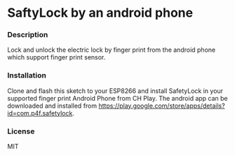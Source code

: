 # SaftyLock by an android phone

### Description
Lock and unlock the electric lock by finger print from the android phone which support finger print sensor.

### Installation
Clone and flash this sketch to your ESP8266 and install SafetyLock in your supported finger print Android Phone from CH Play.
The android app can be downloaded and installed from https://play.google.com/store/apps/details?id=com.p4f.safetylock.

### License

MIT

